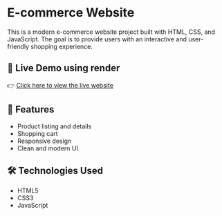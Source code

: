 # E-commerce Website

This is a modern e-commerce website project built with HTML, CSS, and JavaScript. The goal is to provide users with an interactive and user-friendly shopping experience.

## 🔗 Live Demo using render 

👉 [Click here to view the live website](https://e-commerce-website-0lr5.onrender.com)

## 🚀 Features

- Product listing and details
- Shopping cart
- Responsive design
- Clean and modern UI

## 🛠 Technologies Used

- HTML5
- CSS3
- JavaScript
